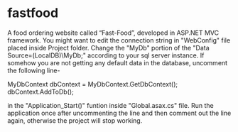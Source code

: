 # fastfood
A food ordering website called “Fast-Food”, developed in ASP.NET MVC framework.
You might want to edit the connection string in "WebConfig" file placed inside Project folder. Change the "MyDb" portion of the "Data Source=(LocalDB)\MyDb;" according to your sql server instance.
If somehow you are not getting any default data in the database, uncomment the following line-

MyDbContext dbContext = MyDbContext.GetDbContext(); 
dbContext.AddToDb();

in the "Application_Start()" funtion inside "Global.asax.cs" file. Run the application once after uncommenting the line and then comment out the line again, otherwise the project will stop working.
